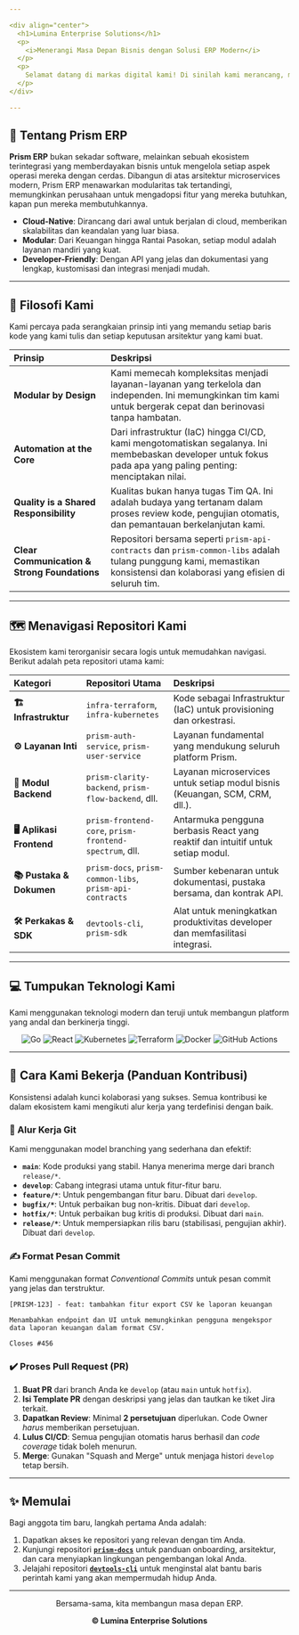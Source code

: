 ```yaml
---

<div align="center">
  <h1>Lumina Enterprise Solutions</h1>
  <p>
    <i>Menerangi Masa Depan Bisnis dengan Solusi ERP Modern</i>
  </p>
  <p>
    Selamat datang di markas digital kami! Di sinilah kami merancang, membangun, dan menyempurnakan <b>Prism ERP</b>, platform Enterprise Resource Planning berbasis cloud yang dirancang untuk skalabilitas, fleksibilitas, dan efisiensi.
  </p>
</div>

---
```


## 💎 Tentang Prism ERP

**Prism ERP** bukan sekadar software, melainkan sebuah ekosistem terintegrasi yang memberdayakan bisnis untuk mengelola setiap aspek operasi mereka dengan cerdas. Dibangun di atas arsitektur microservices modern, Prism ERP menawarkan modularitas tak tertandingi, memungkinkan perusahaan untuk mengadopsi fitur yang mereka butuhkan, kapan pun mereka membutuhkannya.

- **Cloud-Native**: Dirancang dari awal untuk berjalan di cloud, memberikan skalabilitas dan keandalan yang luar biasa.
- **Modular**: Dari Keuangan hingga Rantai Pasokan, setiap modul adalah layanan mandiri yang kuat.
- **Developer-Friendly**: Dengan API yang jelas dan dokumentasi yang lengkap, kustomisasi dan integrasi menjadi mudah.

---

## 🚀 Filosofi Kami

Kami percaya pada serangkaian prinsip inti yang memandu setiap baris kode yang kami tulis dan setiap keputusan arsitektur yang kami buat.

| Prinsip | Deskripsi |
| :--- | :--- |
| **Modular by Design** | Kami memecah kompleksitas menjadi layanan-layanan yang terkelola dan independen. Ini memungkinkan tim kami untuk bergerak cepat dan berinovasi tanpa hambatan. |
| **Automation at the Core** | Dari infrastruktur (IaC) hingga CI/CD, kami mengotomatiskan segalanya. Ini membebaskan developer untuk fokus pada apa yang paling penting: menciptakan nilai. |
| **Quality is a Shared Responsibility** | Kualitas bukan hanya tugas Tim QA. Ini adalah budaya yang tertanam dalam proses review kode, pengujian otomatis, dan pemantauan berkelanjutan kami. |
| **Clear Communication & Strong Foundations** | Repositori bersama seperti `prism-api-contracts` dan `prism-common-libs` adalah tulang punggung kami, memastikan konsistensi dan kolaborasi yang efisien di seluruh tim. |

---

## 🗺️ Menavigasi Repositori Kami

Ekosistem kami terorganisir secara logis untuk memudahkan navigasi. Berikut adalah peta repositori utama kami:

| Kategori | Repositori Utama | Deskripsi |
| :--- | :--- | :--- |
| **🏗️ Infrastruktur** | `infra-terraform`, `infra-kubernetes` | Kode sebagai Infrastruktur (IaC) untuk provisioning dan orkestrasi. |
| **⚙️ Layanan Inti** | `prism-auth-service`, `prism-user-service` | Layanan fundamental yang mendukung seluruh platform Prism. |
| **🧩 Modul Backend** | `prism-clarity-backend`, `prism-flow-backend`, dll. | Layanan microservices untuk setiap modul bisnis (Keuangan, SCM, CRM, dll.). |
| **🖥️ Aplikasi Frontend** | `prism-frontend-core`, `prism-frontend-spectrum`, dll. | Antarmuka pengguna berbasis React yang reaktif dan intuitif untuk setiap modul. |
| **📚 Pustaka & Dokumen** | `prism-docs`, `prism-common-libs`, `prism-api-contracts` | Sumber kebenaran untuk dokumentasi, pustaka bersama, dan kontrak API. |
| **🛠️ Perkakas & SDK** | `devtools-cli`, `prism-sdk` | Alat untuk meningkatkan produktivitas developer dan memfasilitasi integrasi. |

---

## 💻 Tumpukan Teknologi Kami

Kami menggunakan teknologi modern dan teruji untuk membangun platform yang andal dan berkinerja tinggi.

<div align="center">
  <img src="https://img.shields.io/badge/Go-00ADD8?style=for-the-badge&logo=go&logoColor=white" alt="Go" />
  <img src="https://img.shields.io/badge/React-20232A?style=for-the-badge&logo=react&logoColor=61DAFB" alt="React" />
  <img src="https://img.shields.io/badge/Kubernetes-326CE5?style=for-the-badge&logo=kubernetes&logoColor=white" alt="Kubernetes" />
  <img src="https://img.shields.io/badge/Terraform-7B42BC?style=for-the-badge&logo=terraform&logoColor=white" alt="Terraform" />
  <img src="https://img.shields.io/badge/Docker-2496ED?style=for-the-badge&logo=docker&logoColor=white" alt="Docker" />
  <img src="https://img.shields.io/badge/GitHub_Actions-2088FF?style=for-the-badge&logo=github-actions&logoColor=white" alt="GitHub Actions" />
</div>

---

## 🤝 Cara Kami Bekerja (Panduan Kontribusi)

Konsistensi adalah kunci kolaborasi yang sukses. Semua kontribusi ke dalam ekosistem kami mengikuti alur kerja yang terdefinisi dengan baik.

### 🌿 Alur Kerja Git

Kami menggunakan model branching yang sederhana dan efektif:
- **`main`**: Kode produksi yang stabil. Hanya menerima merge dari branch `release/*`.
- **`develop`**: Cabang integrasi utama untuk fitur-fitur baru.
- **`feature/*`**: Untuk pengembangan fitur baru. Dibuat dari `develop`.
- **`bugfix/*`**: Untuk perbaikan bug non-kritis. Dibuat dari `develop`.
- **`hotfix/*`**: Untuk perbaikan bug kritis di produksi. Dibuat dari `main`.
- **`release/*`**: Untuk mempersiapkan rilis baru (stabilisasi, pengujian akhir). Dibuat dari `develop`.

### ✍️ Format Pesan Commit

Kami menggunakan format *Conventional Commits* untuk pesan commit yang jelas dan terstruktur.

```
[PRISM-123] - feat: tambahkan fitur export CSV ke laporan keuangan

Menambahkan endpoint dan UI untuk memungkinkan pengguna mengekspor data laporan keuangan dalam format CSV.

Closes #456
```

### ✔️ Proses Pull Request (PR)

1.  **Buat PR** dari branch Anda ke `develop` (atau `main` untuk `hotfix`).
2.  **Isi Template PR** dengan deskripsi yang jelas dan tautkan ke tiket Jira terkait.
3.  **Dapatkan Review**: Minimal **2 persetujuan** diperlukan. Code Owner *harus* memberikan persetujuan.
4.  **Lulus CI/CD**: Semua pengujian otomatis harus berhasil dan *code coverage* tidak boleh menurun.
5.  **Merge**: Gunakan "Squash and Merge" untuk menjaga histori `develop` tetap bersih.

---

## ✨ Memulai

Bagi anggota tim baru, langkah pertama Anda adalah:

1.  Dapatkan akses ke repositori yang relevan dengan tim Anda.
2.  Kunjungi repositori [**`prism-docs`**](https://github.com/Lumina-Enterprise-Solutions/prism-docs) untuk panduan onboarding, arsitektur, dan cara menyiapkan lingkungan pengembangan lokal Anda.
3.  Jelajahi repositori [**`devtools-cli`**](https://github.com/Lumina-Enterprise-Solutions/devtools-cli) untuk menginstal alat bantu baris perintah kami yang akan mempermudah hidup Anda.

---

<div align="center">
  <p>Bersama-sama, kita membangun masa depan ERP.</p>
  <p><strong>&copy; Lumina Enterprise Solutions</strong></p>
</div>
